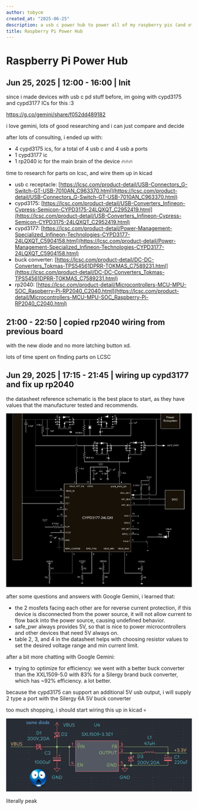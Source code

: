 ```yaml
---
author: tobycm
created_at: "2025-06-25"
description: a usb c power hub to power all of my raspberry pis (and other usb c devices!)
title: Raspberry Pi Power Hub
---
```


# Raspberry Pi Power Hub

## Jun 25, 2025 | 12:00 - 16:00 | Init

since i made devices with usb c pd stuff before, im going with cypd3175 and cypd3177 ICs for this :3

https://g.co/gemini/share/f052dd489182

i love gemini, lots of good researching and i can just compare and decide

after lots of consulting, i ended up with:

- 4 cypd3175 ics, for a total of 4 usb c and 4 usb a ports
- 1 cypd3177 ic
- 1 rp2040 ic for the main brain of the device 🔥🔥🔥

time to research for parts on lcsc, and wire them up in kicad

- usb c receptacle: [https://lcsc.com/product-detail/USB-Connectors_G-Switch-GT-USB-7010AN_C963370.html](https://lcsc.com/product-detail/USB-Connectors_G-Switch-GT-USB-7010AN_C963370.html)
- cypd3175: [https://lcsc.com/product-detail/USB-Converters_Infineon-Cypress-Semicon-CYPD3175-24LQXQT_C2952419.html](https://lcsc.com/product-detail/USB-Converters_Infineon-Cypress-Semicon-CYPD3175-24LQXQT_C2952419.html)
- cypd3177: [https://lcsc.com/product-detail/Power-Management-Specialized_Infineon-Technologies-CYPD3177-24LQXQT_C5904158.html](https://lcsc.com/product-detail/Power-Management-Specialized_Infineon-Technologies-CYPD3177-24LQXQT_C5904158.html)
- buck converter: [https://lcsc.com/product-detail/DC-DC-Converters_Tokmas-TPS54561DPRR-TOKMAS_C7589231.html](https://lcsc.com/product-detail/DC-DC-Converters_Tokmas-TPS54561DPRR-TOKMAS_C7589231.html)
- rp2040: [https://lcsc.com/product-detail/Microcontrollers-MCU-MPU-SOC_Raspberry-Pi-RP2040_C2040.html](https://lcsc.com/product-detail/Microcontrollers-MCU-MPU-SOC_Raspberry-Pi-RP2040_C2040.html)

## 21:00 - 22:50 | copied rp2040 wiring from previous board

with the new diode and no more latching button xd.

lots of time spent on finding parts on LCSC

## Jun 29, 2025 | 17:15 - 21:45 | wiring up cypd3177 and fix up rp2040

the datasheet reference schematic is the best place to start, as they have values that the manufacturer tested and recommends.

![datasheet reference schematic](assets/3177_ref_sch.png)

after some questions and answers with Google Gemini, i learned that:

- the 2 mosfets facing each other are for reverse current protection, if this device is disconnected from the power source, it will not allow current to flow back into the power source, causing undefined behavior.
- safe_pwr always provides 5V, so that is nice to power microcontrollers and other devices that need 5V always on.
- table 2, 3, and 4 in the datasheet helps with choosing resistor values to set the desired voltage range and min current limit.

after a bit more chatting with Google Gemini:
- trying to optimize for efficiency: we went with a better buck converter than the XXL1509-5.0 with 83% for a Silergy brand buck converter, which has ~92% efficiency. a lot better.

because the cypd3175 can support an additional 5V usb output, i will supply 2 type a port with the Silergy 6A 5V buck converter

too much shopping, i should start wiring this up in kicad 💀

![peak schematic](assets/3v3_buck_reg.png)

literally peak